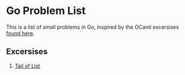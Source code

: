 # Go Problem List

This is a list of small problems in Go, inspired by the OCaml excersises [found here](https://ocaml.org/problems).

## Excersises

1. [Tail of List](/cmd/tailoflist/README.md)
